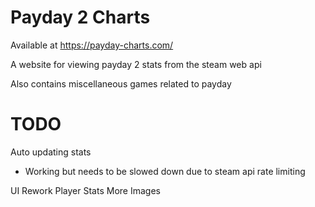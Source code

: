 # Payday 2 Charts

Available at https://payday-charts.com/

A website for viewing payday 2 stats from the steam web api

Also contains miscellaneous games related to payday

# TODO

Auto updating stats
  - Working but needs to be slowed down due to steam api rate limiting

UI Rework
Player Stats
More Images